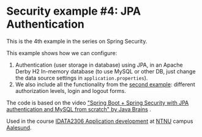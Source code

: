 # Security example #4: JPA Authentication

This is the 4th example in the series on Spring Security.

This example shows how we can configure:

1. Authentication (user storage in database) using JPA, in an Apache Derby H2 In-memory database (to use MySQL or other
   DB, just change the data source settings in `application.properties`).
2. We also include all the functionality from the [second example](../02-authorization): different authorization levels,
   login and logout forms.

The code is based on the video
["Spring Boot + Spring Security with JPA authentication and MySQL from scratch" by Java Brains](https://youtu.be/TNt3GHuayXs)
.

Used in the course [IDATA2306 Application development](https://www.ntnu.edu/studies/courses/IDATA2306)
at [NTNU](https://www.ntnu.edu/) campus [Aalesund](https://www.ntnu.edu/alesund).


